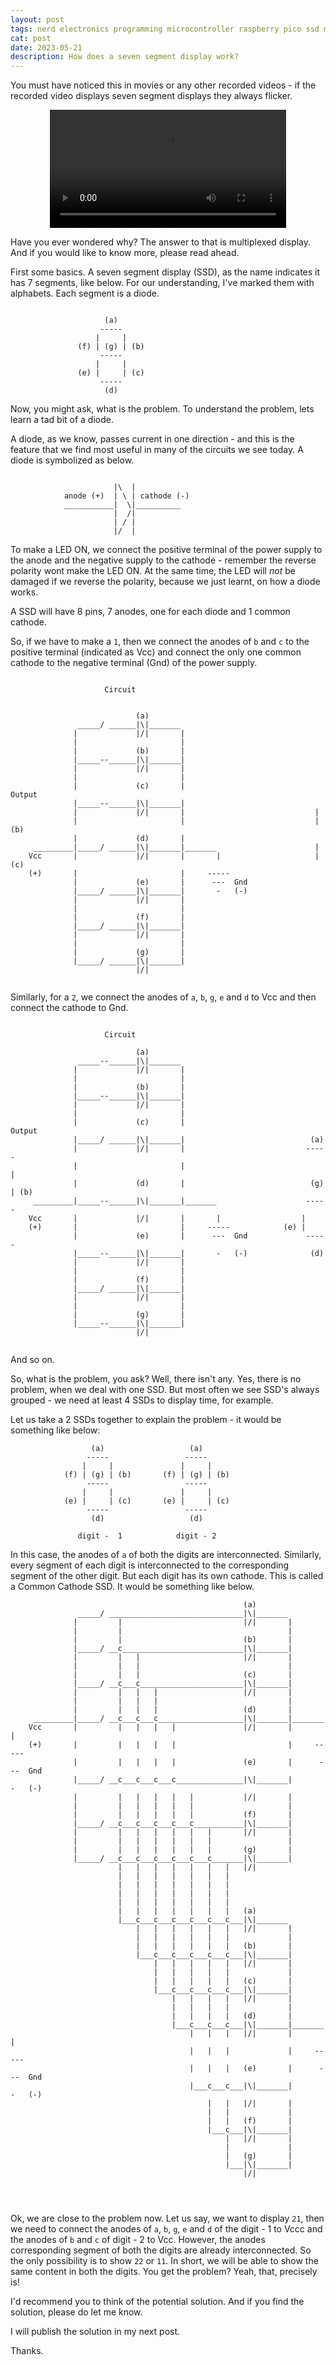 ```yaml
---
layout: post
tags: nerd electronics programming microcontroller raspberry pico ssd multiplexing
cat: post
date: 2023-05-21
description: How does a seven segment display work?
---
```


You must have noticed this in movies or any other recorded videos - if the recorded video displays seven segment displays they always flicker. 

<p style="text-align:center;"> 
    <video src="/blog/assets/videos/MultiplexedDisplay.mov" controls="controls" width="75%"></video>
</p>

Have you ever wondered why? The answer to that is multiplexed display. And if you would like to know more, please read ahead.

First some basics.
A seven segment display (SSD), as the name indicates it has 7 segments, like below. For our understanding, I've marked them with alphabets. Each segment is a diode. 

```text
                                   
                     (a)
                    -----
                   |     |
               (f) | (g) | (b)
                    -----
                   |     |
               (e) |     | (c)
                    -----
                     (d)
```

Now, you might ask, what is the problem. To understand the problem, lets learn a tad bit of a diode.

A diode, as we know, passes current in one direction - and this is the feature that we find most useful in many of the circuits we see today. A diode is symbolized as below.


```text

                       |\  |
            anode (+)  | \ | cathode (-)
            ___________|  \|__________
                       |  /|
                       | / |
                       |/  |

```


To make a LED ON, we connect the positive terminal of the power supply to the anode and the negative supply to the cathode - remember the reverse polarity wont make the LED ON. At the same time, the LED will *not* be damaged if we reverse the polarity, because we just learnt, on how a diode works.

A SSD will have 8 pins, 7 anodes, one for each diode and 1 common cathode.

So, if we have to make a `1`, then we connect the anodes of `b` and `c` to the positive terminal (indicated as Vcc) and connect the only one common cathode to the negative terminal (Gnd) of the power supply.

```text

                     Circuit  


                            (a)
               _____/ ______|\|_______
              |             |/|       |
              |                       |
              |             (b)       |
              |_____--______|\|_______|
              |             |/|       |
              |                       |
              |             (c)       |                          Output
              |_____--______|\|_______|          
              |             |/|       |                             |    
              |                       |                             |  (b)
              |             (d)       |                              
     _________|_____/ ______|\|_______|_______                      |
    Vcc       |             |/|       |       |                     |  (c)
    (+)       |                       |     -----        
              |             (e)       |      ---  Gnd
              |_____/ ______|\|_______|       -   (-)
              |             |/|       |
              |                       |
              |             (f)       |
              |_____/ ______|\|_______|
              |             |/|       |
              |                       |
              |             (g)       |
              |_____/ ______|\|_______|
                            |/|
     

```                                  

Similarly, for a `2`, we connect the anodes of `a`, `b`, `g`, `e` and `d` to Vcc and then connect the cathode to Gnd.

```text

                     Circuit  

                            (a)
               _____--______|\|_______
              |             |/|       |
              |                       |
              |             (b)       |
              |_____--______|\|_______|
              |             |/|       |
              |                       |
              |             (c)       |                           Output
              |_____/ ______|\|_______|                            (a)
              |             |/|       |                           -----
              |                       |                                |
              |             (d)       |                            (g) | (b)
     _________|_____--______|\|_______|_______                    ----- 
    Vcc       |             |/|       |       |                  |
    (+)       |                       |     -----            (e) |
              |             (e)       |      ---  Gnd             -----
              |_____--______|\|_______|       -   (-)              (d)
              |             |/|       |
              |                       |
              |             (f)       |
              |_____/ ______|\|_______|
              |             |/|       |
              |                       |
              |             (g)       |
              |_____--______|\|_______|
                            |/|
     

```

And so on.


So, what is the problem, you ask? Well, there isn't any. Yes, there is no problem, when we deal with one SSD. But most often we see SSD's always grouped - we need at least 4 SSDs to display time, for example. 

Let us take a 2 SSDs together to explain the problem - it would be something like below:

```text
                  (a)                   (a)        
                 -----                 -----      
                |     |               |     |     
            (f) | (g) | (b)       (f) | (g) | (b) 
                 -----                 -----      
                |     |               |     |     
            (e) |     | (c)       (e) |     | (c) 
                 -----                 -----      
                  (d)                   (d)       
         
               digit -  1            digit - 2

```

In this case, the anodes of `a` of both the digits are interconnected. Similarly, every segment of each digit is interconnected to the corresponding segment of the other digit. But each digit has its own cathode. This is called a Common Cathode SSD. It would be something like below.

```text
                                                    (a)
               _____/ ______________________________|\|_______
              |         |                           |/|       |
              |         |                                     |
              |         |                           (b)       |
              |_____/ __c___________________________|\|_______|
              |         |   |                       |/|       |
              |         |   |                                 |
              |         |   |                       (c)       |
              |_____/ __c___c_______________________|\|_______|
              |         |   |   |                   |/|       |
              |         |   |   |                             |
              |         |   |   |                   (d)       |
     _________|_____/ __c___c___c___________________|\|_______|_______
    Vcc       |         |   |   |   |               |/|       |       |
    (+)       |         |   |   |   |                         |     -----
              |         |   |   |   |               (e)       |      ---  Gnd
              |_____/ __c___c___c___c_______________|\|_______|       -   (-)
              |         |   |   |   |   |           |/|       |
              |         |   |   |   |   |                     |
              |         |   |   |   |   |           (f)       |
              |_____/ __c___c___c___c___c___________|\|_______|
              |         |   |   |   |   |   |       |/|       |
              |         |   |   |   |   |   |                 |
              |         |   |   |   |   |   |       (g)       |
              |_____/ __c___c___c___c___c___c_______|\|_______|
                        |   |   |   |   |   |   |   |/|
                        |   |   |   |   |   |   |
                        |   |   |   |   |   |   |
                        |   |   |   |   |   |   |
                        |   |   |   |   |   |   |
                        |   |   |   |   |   |   |   (a)
                        |___c___c___c___c___c___c___|\|_______
                            |   |   |   |   |   |   |/|       |
                            |   |   |   |   |   |             |
                            |   |   |   |   |   |   (b)       |
                            |___c___c___c___c___c___|\|_______|
                                |   |   |   |   |   |/|       |
                                |   |   |   |   |             |
                                |   |   |   |   |   (c)       |
                                |___c___c___c___c___|\|_______|
                                    |   |   |   |   |/|       |
                                    |   |   |   |             |
                                    |   |   |   |   (d)       |
                                    |___c___c___c___|\|_______|_______
                                        |   |   |   |/|       |       |
                                        |   |   |             |     -----
                                        |   |   |   (e)       |      ---  Gnd
                                        |___c___c___|\|_______|       -   (-)
                                            |   |   |/|       |
                                            |   |             |
                                            |   |   (f)       |
                                            |___c___|\|_______|
                                                |   |/|       |
                                                |             |
                                                |   (g)       |
                                                |___|\|_______|
                                                    |/|
       



```

Ok, we are close to the problem now. Let us say, we want to display `21`, then we need to connect the anodes of `a`, `b`, `g`, `e` and `d` of the digit - 1 to Vccc and the anodes of `b` and `c` of digit - 2 to Vcc. However, the anodes corresponding segment of both the digits are already interconnected. So the only possibility is to show `22` or `11`. In short, we will be able to show the same content in both the digits. You get the problem? Yeah, that, precisely is!

I'd recommend you to think of the potential solution. And if you find the solution, please do let me know.

I will publish the solution in my next post.

Thanks.